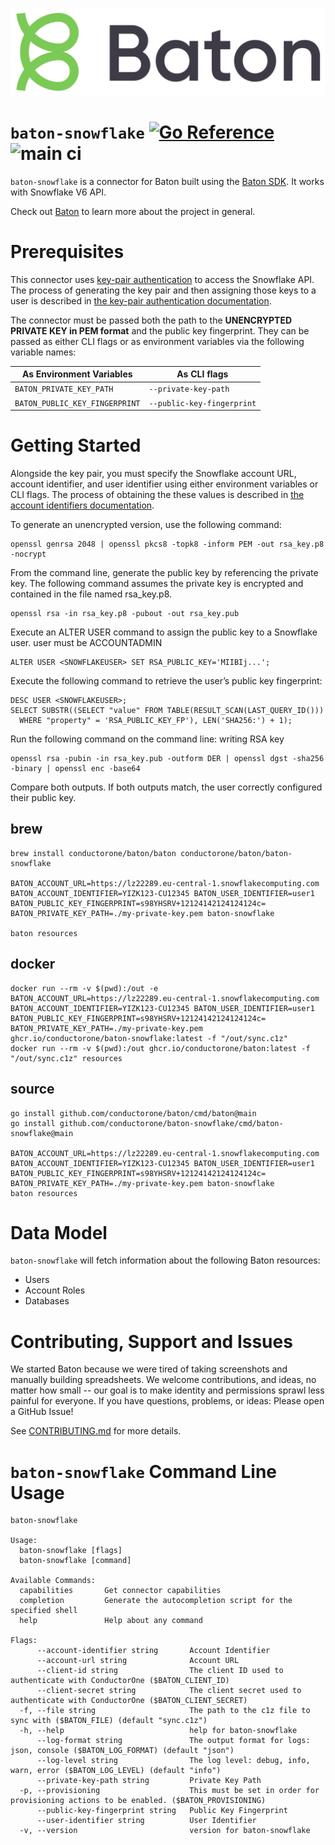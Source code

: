 ![Baton Logo](./docs/images/baton-logo.png)

# `baton-snowflake` [![Go Reference](https://pkg.go.dev/badge/github.com/conductorone/baton-snowflake.svg)](https://pkg.go.dev/github.com/conductorone/baton-snowflake) ![main ci](https://github.com/conductorone/baton-snowflake/actions/workflows/main.yaml/badge.svg)

`baton-snowflake` is a connector for Baton built using the [Baton SDK](https://github.com/conductorone/baton-sdk). It works with Snowflake V6 API.

Check out [Baton](https://github.com/conductorone/baton) to learn more about the project in general.

# Prerequisites

This connector uses 
[key-pair authentication](https://docs.snowflake.com/en/developer-guide/sql-api/authenticating#using-key-pair-authentication) 
to access the Snowflake API. The process of generating the key pair and then assigning those keys to a user is described in 
[the key-pair authentication documentation](https://docs.snowflake.com/en/user-guide/key-pair-auth). 

The connector must be passed both the path to the **UNENCRYPTED PRIVATE KEY in 
PEM format** and the public key fingerprint. They can be passed as either CLI 
flags or as environment variables via the following variable names:

| As Environment Variables       | As CLI flags               |
|--------------------------------|----------------------------|
| `BATON_PRIVATE_KEY_PATH`       | `--private-key-path`       |
| `BATON_PUBLIC_KEY_FINGERPRINT` | `--public-key-fingerprint` |

# Getting Started

Alongside the key pair, you must specify the Snowflake account URL, account identifier, and user identifier using 
either environment variables or CLI flags. The process of obtaining the these values is described in 
[the account identifiers documentation](https://docs.snowflake.com/en/user-guide/admin-account-identifier).

To generate an unencrypted version, use the following command:
```
openssl genrsa 2048 | openssl pkcs8 -topk8 -inform PEM -out rsa_key.p8 -nocrypt
```

From the command line, generate the public key by referencing the private key. 
The following command assumes the private key is encrypted and contained in the file named rsa_key.p8.
```
openssl rsa -in rsa_key.p8 -pubout -out rsa_key.pub
```

Execute an ALTER USER command to assign the public key to a Snowflake user.
user must be ACCOUNTADMIN
```
ALTER USER <SNOWFLAKEUSER> SET RSA_PUBLIC_KEY='MIIBIj...';
```

Execute the following command to retrieve the user’s public key fingerprint:
```
DESC USER <SNOWFLAKEUSER>;
SELECT SUBSTR((SELECT "value" FROM TABLE(RESULT_SCAN(LAST_QUERY_ID()))
  WHERE "property" = 'RSA_PUBLIC_KEY_FP'), LEN('SHA256:') + 1);
```

Run the following command on the command line: writing RSA key
```
openssl rsa -pubin -in rsa_key.pub -outform DER | openssl dgst -sha256 -binary | openssl enc -base64
```

Compare both outputs. If both outputs match, the user correctly configured their public key.

## brew

```
brew install conductorone/baton/baton conductorone/baton/baton-snowflake

BATON_ACCOUNT_URL=https://lz22289.eu-central-1.snowflakecomputing.com BATON_ACCOUNT_IDENTIFIER=YIZK123-CU12345 BATON_USER_IDENTIFIER=user1 BATON_PUBLIC_KEY_FINGERPRINT=s98YHSRV+12124142124124124c= BATON_PRIVATE_KEY_PATH=./my-private-key.pem baton-snowflake

baton resources
```

## docker

```
docker run --rm -v $(pwd):/out -e BATON_ACCOUNT_URL=https://lz22289.eu-central-1.snowflakecomputing.com BATON_ACCOUNT_IDENTIFIER=YIZK123-CU12345 BATON_USER_IDENTIFIER=user1 BATON_PUBLIC_KEY_FINGERPRINT=s98YHSRV+12124142124124124c= BATON_PRIVATE_KEY_PATH=./my-private-key.pem ghcr.io/conductorone/baton-snowflake:latest -f "/out/sync.c1z"
docker run --rm -v $(pwd):/out ghcr.io/conductorone/baton:latest -f "/out/sync.c1z" resources
```

## source

```
go install github.com/conductorone/baton/cmd/baton@main
go install github.com/conductorone/baton-snowflake/cmd/baton-snowflake@main

BATON_ACCOUNT_URL=https://lz22289.eu-central-1.snowflakecomputing.com BATON_ACCOUNT_IDENTIFIER=YIZK123-CU12345 BATON_USER_IDENTIFIER=user1 BATON_PUBLIC_KEY_FINGERPRINT=s98YHSRV+12124142124124124c= BATON_PRIVATE_KEY_PATH=./my-private-key.pem baton-snowflake
baton resources
```

# Data Model

`baton-snowflake` will fetch information about the following Baton resources:

- Users
- Account Roles
- Databases

# Contributing, Support and Issues

We started Baton because we were tired of taking screenshots and manually building spreadsheets. We welcome 
contributions, and ideas, no matter how small -- our goal is to make identity and permissions sprawl less painful for 
everyone. If you have questions, problems, or ideas: Please open a GitHub Issue!

See [CONTRIBUTING.md](https://github.com/ConductorOne/baton/blob/main/CONTRIBUTING.md) for more details.

# `baton-snowflake` Command Line Usage

```
baton-snowflake

Usage:
  baton-snowflake [flags]
  baton-snowflake [command]

Available Commands:
  capabilities       Get connector capabilities
  completion         Generate the autocompletion script for the specified shell
  help               Help about any command

Flags:
      --account-identifier string       Account Identifier
      --account-url string              Account URL
      --client-id string                The client ID used to authenticate with ConductorOne ($BATON_CLIENT_ID)
      --client-secret string            The client secret used to authenticate with ConductorOne ($BATON_CLIENT_SECRET)
  -f, --file string                     The path to the c1z file to sync with ($BATON_FILE) (default "sync.c1z")
  -h, --help                            help for baton-snowflake
      --log-format string               The output format for logs: json, console ($BATON_LOG_FORMAT) (default "json")
      --log-level string                The log level: debug, info, warn, error ($BATON_LOG_LEVEL) (default "info")
      --private-key-path string         Private Key Path
  -p, --provisioning                    This must be set in order for provisioning actions to be enabled. ($BATON_PROVISIONING)
      --public-key-fingerprint string   Public Key Fingerprint
      --user-identifier string          User Identifier
  -v, --version                         version for baton-snowflake
```
